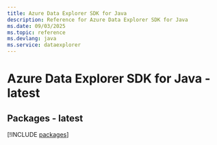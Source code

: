 ```yaml
---
title: Azure Data Explorer SDK for Java
description: Reference for Azure Data Explorer SDK for Java
ms.date: 09/03/2025
ms.topic: reference
ms.devlang: java
ms.service: dataexplorer
---
```

# Azure Data Explorer SDK for Java - latest
## Packages - latest
[!INCLUDE [packages](data-explorer-index.md)]